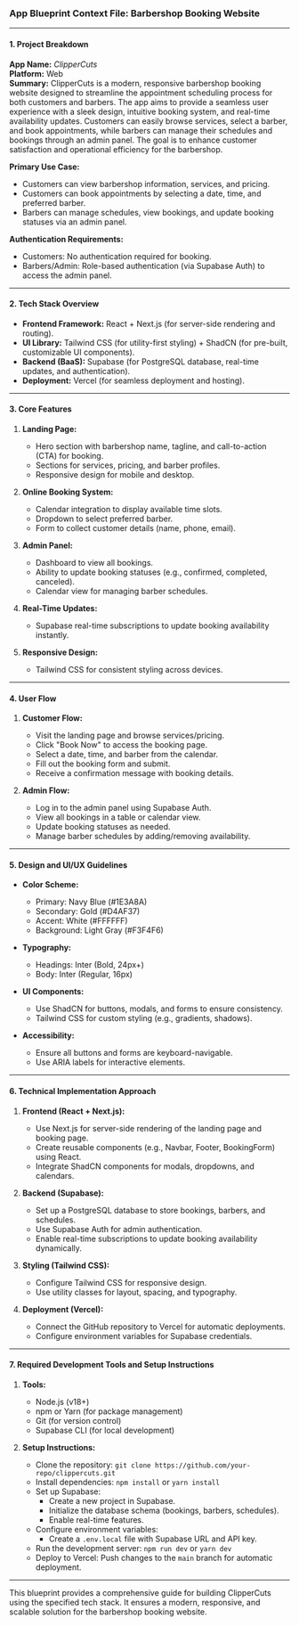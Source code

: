 ### App Blueprint Context File: Barbershop Booking Website

---

#### 1. Project Breakdown  
**App Name:** *ClipperCuts*  
**Platform:** Web  
**Summary:** ClipperCuts is a modern, responsive barbershop booking website designed to streamline the appointment scheduling process for both customers and barbers. The app aims to provide a seamless user experience with a sleek design, intuitive booking system, and real-time availability updates. Customers can easily browse services, select a barber, and book appointments, while barbers can manage their schedules and bookings through an admin panel. The goal is to enhance customer satisfaction and operational efficiency for the barbershop.  

**Primary Use Case:**  
- Customers can view barbershop information, services, and pricing.  
- Customers can book appointments by selecting a date, time, and preferred barber.  
- Barbers can manage schedules, view bookings, and update booking statuses via an admin panel.  

**Authentication Requirements:**  
- Customers: No authentication required for booking.  
- Barbers/Admin: Role-based authentication (via Supabase Auth) to access the admin panel.  

---

#### 2. Tech Stack Overview  
- **Frontend Framework:** React + Next.js (for server-side rendering and routing).  
- **UI Library:** Tailwind CSS (for utility-first styling) + ShadCN (for pre-built, customizable UI components).  
- **Backend (BaaS):** Supabase (for PostgreSQL database, real-time updates, and authentication).  
- **Deployment:** Vercel (for seamless deployment and hosting).  

---

#### 3. Core Features  
1. **Landing Page:**  
   - Hero section with barbershop name, tagline, and call-to-action (CTA) for booking.  
   - Sections for services, pricing, and barber profiles.  
   - Responsive design for mobile and desktop.  

2. **Online Booking System:**  
   - Calendar integration to display available time slots.  
   - Dropdown to select preferred barber.  
   - Form to collect customer details (name, phone, email).  

3. **Admin Panel:**  
   - Dashboard to view all bookings.  
   - Ability to update booking statuses (e.g., confirmed, completed, canceled).  
   - Calendar view for managing barber schedules.  

4. **Real-Time Updates:**  
   - Supabase real-time subscriptions to update booking availability instantly.  

5. **Responsive Design:**  
   - Tailwind CSS for consistent styling across devices.  

---

#### 4. User Flow  
1. **Customer Flow:**  
   - Visit the landing page and browse services/pricing.  
   - Click "Book Now" to access the booking page.  
   - Select a date, time, and barber from the calendar.  
   - Fill out the booking form and submit.  
   - Receive a confirmation message with booking details.  

2. **Admin Flow:**  
   - Log in to the admin panel using Supabase Auth.  
   - View all bookings in a table or calendar view.  
   - Update booking statuses as needed.  
   - Manage barber schedules by adding/removing availability.  

---

#### 5. Design and UI/UX Guidelines  
- **Color Scheme:**  
   - Primary: Navy Blue (#1E3A8A)  
   - Secondary: Gold (#D4AF37)  
   - Accent: White (#FFFFFF)  
   - Background: Light Gray (#F3F4F6)  

- **Typography:**  
   - Headings: Inter (Bold, 24px+)  
   - Body: Inter (Regular, 16px)  

- **UI Components:**  
   - Use ShadCN for buttons, modals, and forms to ensure consistency.  
   - Tailwind CSS for custom styling (e.g., gradients, shadows).  

- **Accessibility:**  
   - Ensure all buttons and forms are keyboard-navigable.  
   - Use ARIA labels for interactive elements.  

---

#### 6. Technical Implementation Approach  
1. **Frontend (React + Next.js):**  
   - Use Next.js for server-side rendering of the landing page and booking page.  
   - Create reusable components (e.g., Navbar, Footer, BookingForm) using React.  
   - Integrate ShadCN components for modals, dropdowns, and calendars.  

2. **Backend (Supabase):**  
   - Set up a PostgreSQL database to store bookings, barbers, and schedules.  
   - Use Supabase Auth for admin authentication.  
   - Enable real-time subscriptions to update booking availability dynamically.  

3. **Styling (Tailwind CSS):**  
   - Configure Tailwind CSS for responsive design.  
   - Use utility classes for layout, spacing, and typography.  

4. **Deployment (Vercel):**  
   - Connect the GitHub repository to Vercel for automatic deployments.  
   - Configure environment variables for Supabase credentials.  

---

#### 7. Required Development Tools and Setup Instructions  
1. **Tools:**  
   - Node.js (v18+)  
   - npm or Yarn (for package management)  
   - Git (for version control)  
   - Supabase CLI (for local development)  

2. **Setup Instructions:**  
   - Clone the repository: `git clone https://github.com/your-repo/clippercuts.git`  
   - Install dependencies: `npm install` or `yarn install`  
   - Set up Supabase:  
     - Create a new project in Supabase.  
     - Initialize the database schema (bookings, barbers, schedules).  
     - Enable real-time features.  
   - Configure environment variables:  
     - Create a `.env.local` file with Supabase URL and API key.  
   - Run the development server: `npm run dev` or `yarn dev`  
   - Deploy to Vercel: Push changes to the `main` branch for automatic deployment.  

--- 

This blueprint provides a comprehensive guide for building ClipperCuts using the specified tech stack. It ensures a modern, responsive, and scalable solution for the barbershop booking website.